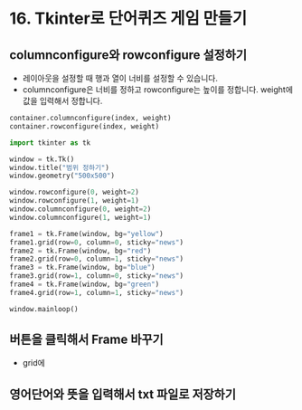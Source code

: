 # 16. Tkinter로 단어퀴즈 게임 만들기
## columnconfigure와 rowconfigure 설정하기
* 레이아웃을 설정할 때 행과 열이 너비를 설정할 수 있습니다.
* columnconfigure은 너비를 정하고 rowconfigure는 높이를 정합니다. weight에 값을 입력해서 정합니다.
```python
container.columnconfigure(index, weight)
container.rowconfigure(index, weight)
```

```python
import tkinter as tk

window = tk.Tk()
window.title("범위 정하기")
window.geometry("500x500")

window.rowconfigure(0, weight=2)
window.rowconfigure(1, weight=1)
window.columnconfigure(0, weight=2)
window.columnconfigure(1, weight=1)

frame1 = tk.Frame(window, bg="yellow")
frame1.grid(row=0, column=0, sticky="news")
frame2 = tk.Frame(window, bg="red")
frame2.grid(row=0, column=1, sticky="news")
frame3 = tk.Frame(window, bg="blue")
frame3.grid(row=1, column=0, sticky="news")
frame4 = tk.Frame(window, bg="green")
frame4.grid(row=1, column=1, sticky="news")

window.mainloop()
```
## 버튼을 클릭해서 Frame 바꾸기
* grid에 


## 영어단어와 뜻을 입력해서 txt 파일로 저장하기


##
